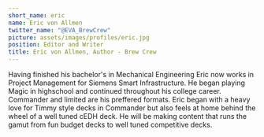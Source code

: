 ```yaml
---
short_name: eric
name: Eric von Allmen
twitter_name: "@EVA_BrewCrew"
picture: assets/images/profiles/eric.jpg
position: Editor and Writer
title: Eric von Allmen, Author - Brew Crew
---
```

Having finished his bachelor's in Mechanical Engineering Eric now works in Project Management for Siemens Smart Infrastructure. He began playing Magic in highschool and continued throughout his college career. Commander and limited are his preffered formats. Eric began with a heavy love for Timmy style decks in Commander but also feels at home behind the wheel of a well tuned cEDH deck. He will be making content that runs the gamut from fun budget decks to well tuned competitive decks.
